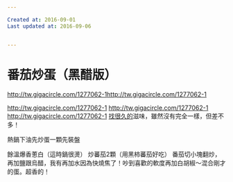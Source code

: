 ```yaml
---

Created at: 2016-09-01
Last updated at: 2016-09-06


---
```


# 番茄炒蛋（黑醋版）


<http://tw.gigacircle.com/1277062-1><http://tw.gigacircle.com/1277062-1>

<http://tw.gigacircle.com/1277062-1>
<http://tw.gigacircle.com/1277062-1>
<http://tw.gigacircle.com/1277062-1>
[找很久的](http://tw.gigacircle.com/1277062-1)滋味，雖然沒有完全一樣，但差不多！

熱鍋下油先炒蛋一顆先裝盤

餘溫爆香蔥白（這時鍋很燙）
炒蕃茄2顆（用黑柿蕃茄好吃）
番茄切小塊翻炒，再加鹽跟烏醋，我有再加水因為快燒焦了！吵到喜歡的軟度再加白胡椒～混合剛才的蛋。超香的！

